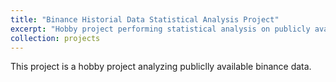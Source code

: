```yaml
---
title: "Binance Historial Data Statistical Analysis Project"
excerpt: "Hobby project performing statistical analysis on publicly available binance trade data."
collection: projects
---
```


This project is a hobby project analyzing publiclly available binance data. 